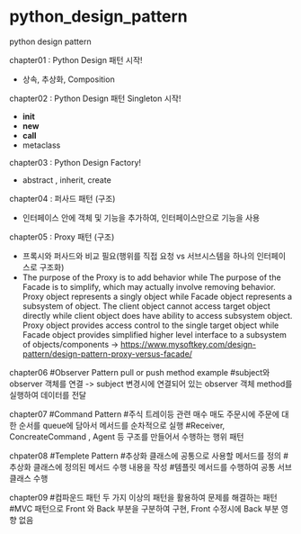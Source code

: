 # python_design_pattern
python design pattern 

chapter01 : Python Design 패턴 시작!
- 상속, 추상화, Composition


chapter02 : Python Design 패턴 Singleton 시작!
- __init__
- __new__ 
- __call__
- metaclass

chapter03 : Python Design Factory! 
- abstract , inherit, create 

chapter04 : 퍼사드 패턴 (구조)
- 인터페이스 안에 객체 및 기능을 추가하여, 인터페이스만으로 기능을 사용

chapter05 : Proxy 패턴 (구조)
- 프록시와 퍼사드와 비교 필요(행위를 직접 요청 vs 서브시스템을 하나의 인터페이스로 구조화)
- The purpose of the Proxy is to add behavior while The purpose of the Facade is to simplify, which may actually involve removing behavior.
Proxy object represents a singly object while Facade object represents a subsystem of object.
The client object cannot access target object directly while client object does have ability to access subsystem object.
Proxy object provides access control to the single target object while Facade object provides simplified higher level interface to a subsystem of objects/components
-> https://www.mysoftkey.com/design-pattern/design-pattern-proxy-versus-facade/


chapter06 
#Observer Pattern pull or push method example
#subject와 observer 객체를 연결 
 -> subject 변경시에 연결되어 있는 observer 객체 method를 실행하여 데이터를 전달


chapter07
#Command Pattern 
#주식 트레이등 관련 매수 매도 주문시에 주문에 대한 순서를 queue에 담아서 메서드를 순차적으로 실행
#Receiver, ConcreateCommand , Agent 등 구조를 만들어서 수행하는 행위 패턴

chpater08
#Templete Pattern
#추상화 클래스에 공통으로 사용할 메서드를 정의
#추상화 클래스에 정의된 메서드 수행 내용을 작성
#템플릿 메서드를 수행하여 공통 서브 클래스 수행

chapter09
#컴파운드 패턴 두 가지 이상의 패턴을 활용하여 문제를 해결하는 패턴
#MVC 패턴으로 Front 와 Back 부분을 구분하여 구현, Front 수정시에 Back 부분 영향 없음